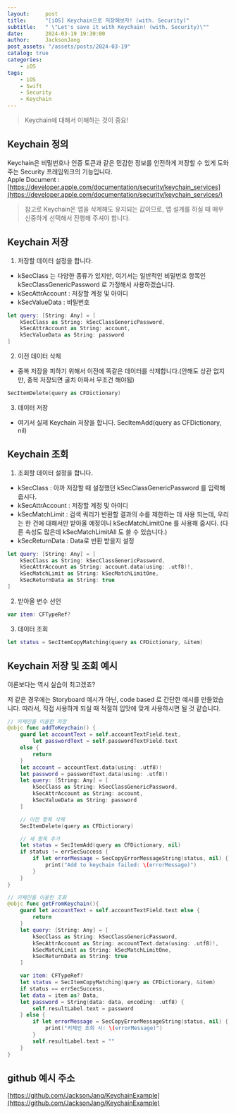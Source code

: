 ```yaml
---
layout:     post
title:      "[iOS] Keychain으로 저장해보자! (with. Security)"
subtitle:   " \"Let's save it with Keychain! (with. Security)\""
date:       2024-03-19 19:30:00
author:     JacksonJang
post_assets: "/assets/posts/2024-03-19"
catalog: true
categories:
    - iOS
tags:
    - iOS
    - Swift
    - Security
    - Keychain
---
```


> Keychain에 대해서 이해하는 것이 중요!

## Keychain 정의
Keychain은 비밀번호나 인증 토큰과 같은 민감한 정보를 안전하게 저장할 수 있게 도와주는 Security 프레임워크의 기능입니다.
<br />
Apple Document : [https://developer.apple.com/documentation/security/keychain_services](https://developer.apple.com/documentation/security/keychain_services/)

> 참고로 Keychain은 앱을 삭제해도 유지되는 값이므로, 앱 설계를 하실 때 매우 신중하게 선택해서 진행해 주셔야 합니다.

## Keychain 저장
1. 저장할 데이터 설정을 합니다.
- kSecClass 는 다양한 종류가 있지만, 여기서는 일반적인 비밀번호 항목인 kSecClassGenericPassword 로 가정해서 사용하겠습니다.
- kSecAttrAccount : 저장할 계정 및 아이디
- kSecValueData : 비밀번호
```swift
let query: [String: Any] = [
    kSecClass as String: kSecClassGenericPassword,
    kSecAttrAccount as String: account,
    kSecValueData as String: password
]
```

2. 이전 데이터 삭제
- 중복 저장을 피하기 위해서 이전에 똑같은 데이터를 삭제합니다.(안해도 상관 없지만, 중복 저장되면 골치 아파서 무조건 해야됨)
```swift
SecItemDelete(query as CFDictionary)
```

3. 데이터 저장
- 여기서 실제 Keychain 저장을 합니다.
SecItemAdd(query as CFDictionary, nil)

## Keychain 조회
1. 조회할 데이터 설정을 합니다.
- kSecClass : 아까 저장할 때 설정했던 kSecClassGenericPassword 를 입력해 줍시다.
- kSecAttrAccount : 저장할 계정 및 아이디
- kSecMatchLimit : 검색 쿼리가 반환할 결과의 수를 제한하는 데 사용 되는데, 우리는 한 건에 대해서만 받아올 예정이니 kSecMatchLimitOne 를 사용해 줍시다.
(다른 속성도 많은데 kSecMatchLimitAll 도 쓸 수 있습니다.)
- kSecReturnData : Data로 반환 받을지 설정
```swift
let query: [String: Any] = [
    kSecClass as String: kSecClassGenericPassword,
    kSecAttrAccount as String: account.data(using: .utf8)!,
    kSecMatchLimit as String: kSecMatchLimitOne,
    kSecReturnData as String: true
]
```

2. 받아올 변수 선언
```swift
var item: CFTypeRef?
```

3. 데이터 조회
```swift
let status = SecItemCopyMatching(query as CFDictionary, &item)
```

## Keychain 저장 및 조회 예시
이론보다는 역시 실습이 최고겠죠?

저 같은 경우에는 Storyboard 예시가 아닌, code based 로 간단한 예시를 만들었습니다.
따라서, 직접 사용하게 되실 때 적절히 입맛에 맞게 사용하시면 될 것 같습니다.

```swift
// 키체인을 이용한 저장
@objc func addToKeychain() {
    guard let accountText = self.accountTextField.text,
        let passwordText = self.passwordTextField.text
    else {
        return
    }
    let account = accountText.data(using: .utf8)!
    let password = passwordText.data(using: .utf8)!
    let query: [String: Any] = [
        kSecClass as String: kSecClassGenericPassword,
        kSecAttrAccount as String: account,
        kSecValueData as String: password
    ]

    // 이전 항목 삭제
    SecItemDelete(query as CFDictionary)

    // 새 항목 추가
    let status = SecItemAdd(query as CFDictionary, nil)
    if status != errSecSuccess {
        if let errorMessage = SecCopyErrorMessageString(status, nil) {
            print("Add to keychain failed: \(errorMessage)")
        }
    }
}

// 키체인을 이용한 조회
@objc func getFromKeychain(){
    guard let accountText = self.accountTextField.text else {
        return
    }
    let query: [String: Any] = [
        kSecClass as String: kSecClassGenericPassword,
        kSecAttrAccount as String: accountText.data(using: .utf8)!,
        kSecMatchLimit as String: kSecMatchLimitOne,
        kSecReturnData as String: true
    ]

    var item: CFTypeRef?
    let status = SecItemCopyMatching(query as CFDictionary, &item)
    if status == errSecSuccess, 
    let data = item as? Data, 
    let password = String(data: data, encoding: .utf8) {
        self.resultLabel.text = password
    } else {
        if let errorMessage = SecCopyErrorMessageString(status, nil) {
            print("키체인 조회 시: \(errorMessage)")
        }
        self.resultLabel.text = ""
    }
}
```

## github 예시 주소
[https://github.com/JacksonJang/KeychainExample](https://github.com/JacksonJang/KeychainExample)
